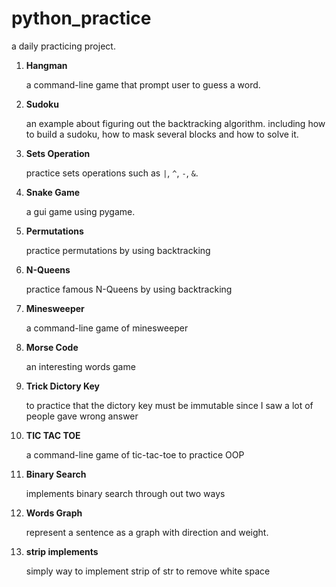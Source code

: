 # python_practice
a daily practicing project.

1. **Hangman**

    a command-line game that prompt user to guess a word.

2. **Sudoku**

    an example about figuring out the backtracking algorithm. including how to build a sudoku, how to mask several blocks and how to solve it.

3. **Sets Operation**

    practice sets operations such as `|`, `^`, `-`, `&`.

4. **Snake Game**

    a gui game using pygame.

5. **Permutations**

    practice permutations by using backtracking

6. **N-Queens**

    practice famous N-Queens by using backtracking

7. **Minesweeper**

    a command-line game of minesweeper

8. **Morse Code**
  
    an interesting words game

9. **Trick Dictory Key**

    to practice that the dictory key must be immutable since I saw a lot of people gave wrong answer

10. **TIC TAC TOE**

    a command-line game of tic-tac-toe to practice OOP

11. **Binary Search**

    implements binary search through out two ways

12. **Words Graph**

    represent a sentence as a graph with direction and weight.

13. **strip implements**

    simply way to implement strip of str to remove white space
